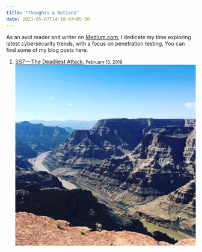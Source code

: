 ```yaml
---
title: "Thoughts & Notions"
date: 2023-05-07T14:18:47+05:30
---
```


As an avid reader and writer on <a href="https://medium.com" target="_blank">Medium.com</a>, I dedicate my time exploring latest cybersecurity trends, with a focus on penetration testing. You can find some of my blog posts here.

1. <a href="https://vasanthavanan.medium.com/ss7-the-deadliest-attack-6423de7fe8c0" target="_blank">SS7 — The Deadliest Attack</a>, <small>February 13, 2019</small><br>
    <img src="/themes/hugo-theme-console/exampleSite/content/photos/arizona-us/arizona-us.jpg" />






